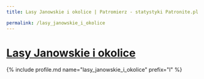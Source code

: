 ```yaml
---
title: Lasy Janowskie i okolice | Patromierz - statystyki Patronite.pl

permalink: /lasy_janowskie_i_okolice
---
```


# [Lasy Janowskie i okolice](https://patronite.pl/lasy_janowskie_i_okolice)

{% include profile.md name="lasy_janowskie_i_okolice" prefix="l" %}
